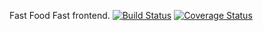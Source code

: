 Fast Food Fast frontend. 
[![Build Status](https://travis-ci.org/arthurarty/fastFoodFast.svg?branch=develop)](https://travis-ci.org/arthurarty/fastFoodFast)
[![Coverage Status](https://coveralls.io/repos/github/arthurarty/fastFoodFast/badge.svg?branch=develop)](https://coveralls.io/github/arthurarty/fastFoodFast?branch=ft-get-orders-163823207)